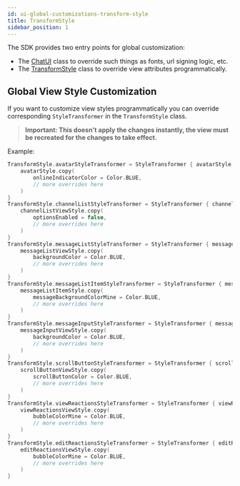 ```yaml
---
id: ui-global-customizations-transform-style
title: TransformStyle
sidebar_position: 1
---
```


The SDK provides two entry points for global customization:
- The [ChatUI](https://github.com/GetStream/stream-chat-android/blob/develop/stream-chat-android-ui-components/src/main/kotlin/io/getstream/chat/android/ui/ChatUI.kt) class to override such things as fonts, url signing logic, etc.
- The [TransformStyle](https://github.com/GetStream/stream-chat-android/blob/develop/stream-chat-android-ui-components/src/main/kotlin/io/getstream/chat/android/ui/TransformStyle.kt) class to override view attributes programmatically.

## Global View Style Customization

If you want to customize view styles programmatically you can override corresponding `StyleTransformer` in the `TransformStyle` class.

> **Important: This doesn't apply the changes instantly, the view must be recreated for the
changes to take effect.**

Example:

```kotlin
TransformStyle.avatarStyleTransformer = StyleTransformer { avatarStyle ->
    avatarStyle.copy(
        onlineIndicatorColor = Color.BLUE,
        // more overrides here
    )
}
TransformStyle.channelListStyleTransformer = StyleTransformer { channelListViewStyle ->
    channelListViewStyle.copy(
        optionsEnabled = false,
        // more overrides here
    )
}
TransformStyle.messageListStyleTransformer = StyleTransformer { messageListViewStyle ->
    messageListViewStyle.copy(
        backgroundColor = Color.BLUE,
        // more overrides here
    )
}
TransformStyle.messageListItemStyleTransformer = StyleTransformer { messageListItemStyle ->
    messageListItemStyle.copy(
        messageBackgroundColorMine = Color.BLUE,
        // more overrides here
    )
}
TransformStyle.messageInputStyleTransformer = StyleTransformer { messageInputViewStyle ->
    messageInputViewStyle.copy(
        backgroundColor = Color.BLUE,
        // more overrides here
    )
}
TransformStyle.scrollButtonStyleTransformer = StyleTransformer { scrollButtonViewStyle ->
    scrollButtonViewStyle.copy(
        scrollButtonColor = Color.BLUE,
        // more overrides here
    )
}
TransformStyle.viewReactionsStyleTransformer = StyleTransformer { viewReactionsViewStyle ->
    viewReactionsViewStyle.copy(
        bubbleColorMine = Color.BLUE,
        // more overrides here
    )
}
TransformStyle.editReactionsStyleTransformer = StyleTransformer { editReactionsViewStyle ->
    editReactionsViewStyle.copy(
        bubbleColorMine = Color.BLUE,
        // more overrides here
    )
}
```
